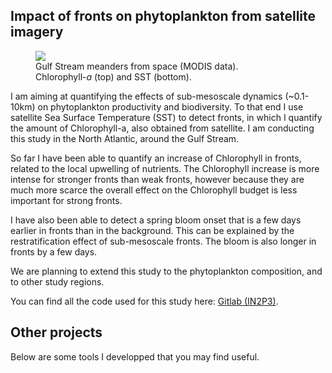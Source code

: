 
## Impact of fronts on phytoplankton from satellite imagery

<figure style="width:75%">
    <img src="/assets/img/jet_combined_s.jpg">
    <figcaption>
    Gulf Stream meanders from space (MODIS data). Chlorophyll-<em>a</em> (top) and SST (bottom).
    </figcaption>
</figure>

I am aiming at quantifying the effects of sub-mesoscale dynamics (~0.1-10km) on phytoplankton productivity and biodiversity.
To that end I use satellite Sea Surface Temperature (SST) to detect fronts, in which I quantify the amount of Chlorophyll-a, also obtained from satellite.
I am conducting this study in the North Atlantic, around the Gulf Stream.

So far I have been able to quantify an increase of Chlorophyll in fronts, related to the local upwelling of nutrients. The Chlorophyll increase is more intense for stronger fronts than weak fronts, however because they are much more scarce the overall effect on the Chlorophyll budget is less important for strong fronts.

I have also been able to detect a spring bloom onset that is a few days earlier in fronts than in the background. This can be explained by the restratification effect of sub-mesoscale fronts. The bloom is also longer in fronts by a few days.

We are planning to extend this study to the phytoplankton composition, and to other study regions.

You can find all the code used for this study here: <a href="{{ site.data.social.gitlab.url }}" title="gitlab">Gitlab (IN2P3)</a>.

## Other projects

Below are some tools I developped that you may find useful.

